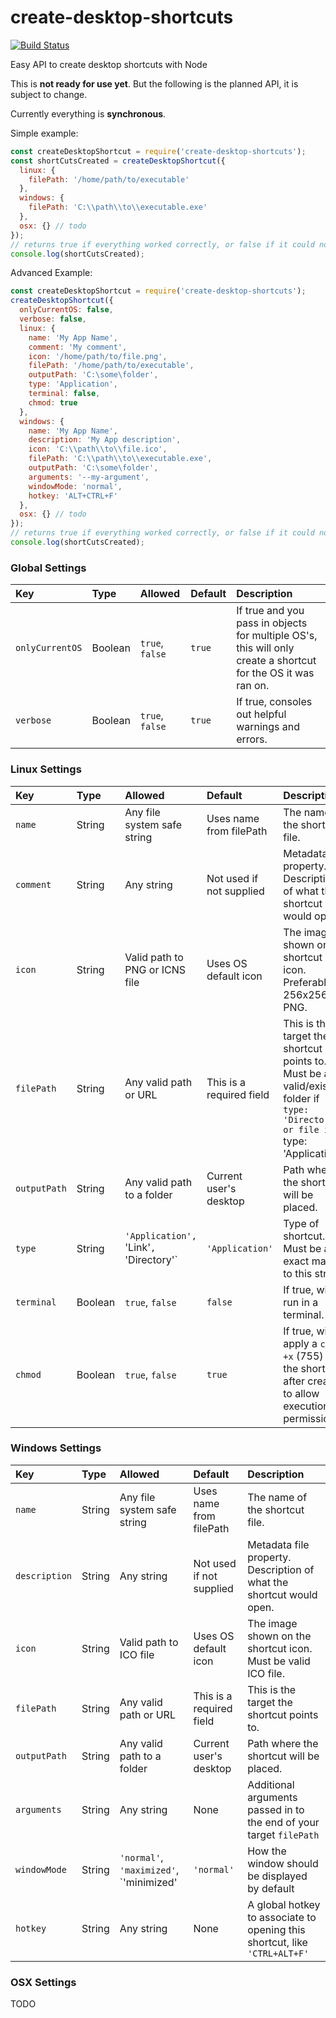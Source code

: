 
# create-desktop-shortcuts

[![Build Status](https://travis-ci.org/nwutils/create-desktop-shortcuts.svg?branch=master)](https://travis-ci.org/nwutils/create-desktop-shortcuts)

Easy API to create desktop shortcuts with Node

This is **not ready for use yet**. But the following is the planned API, it is subject to change.

Currently everything is **synchronous**.

Simple example:

```js
const createDesktopShortcut = require('create-desktop-shortcuts');
const shortCutsCreated = createDesktopShortcut({
  linux: {
    filePath: '/home/path/to/executable'
  },
  windows: {
    filePath: 'C:\\path\\to\\executable.exe'
  },
  osx: {} // todo
});
// returns true if everything worked correctly, or false if it could not create the icon or set its permissions
console.log(shortCutsCreated);
```

Advanced Example:

```js
const createDesktopShortcut = require('create-desktop-shortcuts');
createDesktopShortcut({
  onlyCurrentOS: false,
  verbose: false,
  linux: {
    name: 'My App Name',
    comment: 'My comment',
    icon: '/home/path/to/file.png',
    filePath: '/home/path/to/executable',
    outputPath: 'C:\some\folder',
    type: 'Application',
    terminal: false,
    chmod: true
  },
  windows: {
    name: 'My App Name',
    description: 'My App description',
    icon: 'C:\\path\\to\\file.ico',
    filePath: 'C:\\path\\to\\executable.exe',
    outputPath: 'C:\some\folder',
    arguments: '--my-argument',
    windowMode: 'normal',
    hotkey: 'ALT+CTRL+F'
  },
  osx: {} // todo
});
// returns true if everything worked correctly, or false if it could not create the icon or set its permissions
console.log(shortCutsCreated);
```


### Global Settings

Key             | Type    | Allowed         | Default | Description
:--             | :--     | :--             | :--     | :--
`onlyCurrentOS` | Boolean | `true`, `false` | `true`  | If true and you pass in objects for multiple OS's, this will only create a shortcut for the OS it was ran on.
`verbose`       | Boolean | `true`, `false` | `true`  | If true, consoles out helpful warnings and errors.


### Linux Settings

Key          | Type    | Allowed                                 | Default                  | Description
:--          | :--     | :--                                     | :--                      | :--
`name`       | String  | Any file system safe string             | Uses name from filePath  | The name of the shortcut file.
`comment`    | String  | Any string                              | Not used if not supplied | Metadata file property. Description of what the shortcut would open.
`icon`       | String  | Valid path to PNG or ICNS file          | Uses OS default icon     | The image shown on the shortcut icon. Preferably a 256x256 PNG.
`filePath`   | String  | Any valid path or URL                   | This is a required field | This is the target the shortcut points to. Must be a valid/existing folder if `type: 'Directory', or file if `type: 'Application'`.
`outputPath` | String  | Any valid path to a folder              | Current user's desktop   | Path where the shortcut will be placed.
`type`       | String  | `'Application', `'Link'`, `'Directory'` | `'Application'`          | Type of shortcut. Must be an exact match to this string.
`terminal`   | Boolean | `true`, `false`                         | `false`                  | If true, will run in a terminal.
`chmod`      | Boolean | `true`, `false`                         | `true`                   | If true, will apply a `chmod +x` (755) to the shortcut after creation to allow execution permission.


### Windows Settings

Key           | Type   | Allowed                                 | Default                  | Description
:--           | :--    | :--                                     | :--                      | :--
`name`        | String | Any file system safe string             | Uses name from filePath  | The name of the shortcut file.
`description` | String | Any string                              | Not used if not supplied | Metadata file property. Description of what the shortcut would open.
`icon`        | String | Valid path to ICO file                  | Uses OS default icon     | The image shown on the shortcut icon. Must be valid ICO file.
`filePath`    | String | Any valid path or URL                   | This is a required field | This is the target the shortcut points to.
`outputPath`  | String | Any valid path to a folder              | Current user's desktop   | Path where the shortcut will be placed.
`arguments`   | String | Any string                              | None                     | Additional arguments passed in to the end of your target `filePath`
`windowMode`  | String | `'normal'`, `'maximized'`, `'minimized' | `'normal'`               | How the window should be displayed by default
`hotkey`      | String | Any string                              | None                     | A global hotkey to associate to opening this shortcut, like `'CTRL+ALT+F'`


### OSX Settings

TODO
